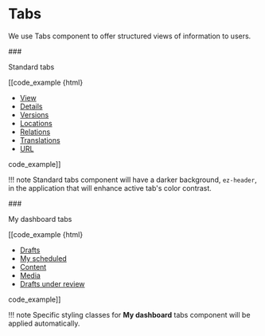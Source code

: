 # Tabs

We use Tabs component to offer structured views of information to users.

###<div class="mgt-1">Standard tabs</div>
<div class="mgt-2 ez-guidelines-tabs">
[[code_example {html}
<ul class="nav nav-tabs ez-tabs" role="tablist">
    <li class="nav-item">
        <a class="nav-link active" data-toggle="tab" href="#ez-tab-location-view-content" role="tab" aria-controls="ez-tab-location-view-content" aria-expanded="1">View</a>
    </li>
    <li class="nav-item">
        <a class="nav-link" data-toggle="tab" href="#ez-tab-location-view-details" role="tab" aria-controls="ez-tab-location-view-details" aria-expanded="1">Details</a>
    </li>
    <li class="nav-item">
        <a class="nav-link" data-toggle="tab" href="#ez-tab-location-view-versions" role="tab" aria-controls="ez-tab-location-view-versions" aria-expanded="1">Versions</a>
    </li>
    <li class="nav-item">
        <a class="nav-link" data-toggle="tab" href="#ez-tab-location-view-locations" role="tab" aria-controls="ez-tab-location-view-locations" aria-expanded="1">Locations</a>
    </li>
    <li class="nav-item">
        <a class="nav-link" data-toggle="tab" href="#ez-tab-location-view-relations" role="tab" aria-controls="ez-tab-location-view-relations" aria-expanded="1">Relations</a>
    </li>
    <li class="nav-item">
        <a class="nav-link" data-toggle="tab" href="#ez-tab-location-view-translations" role="tab" aria-controls="ez-tab-location-view-translations" aria-expanded="1">Translations</a>
    </li>
    <li class="nav-item">
        <a class="nav-link" data-toggle="tab" href="#ez-tab-location-view-urls" role="tab" aria-controls="ez-tab-location-view-urls" aria-expanded="1">URL</a>
    </li>
</ul>
code_example]]
</div>

!!! note
    Standard tabs component will have a darker background, `ez-header`, in the application that will enhance active tab's color contrast.

###<div class="mgt-1">My dashboard tabs</div>
<div class="mgt-2 ez-guidelines-tabs ez-guidelines-tabs--dashboard">
[[code_example {html}
<ul class="nav nav-tabs ez-tabs" role="tablist" id="ez-tab-list-dashboard-my">
    <li class="nav-item">
        <a class="nav-link active" id="ez-tab-label-dashboard-my" data-toggle="tab" href="#ez-tab-dashboard-my-my-drafts" role="tab" aria-controls="ez-tab-dashboard-my-my-drafts" aria-expanded="1">Drafts</a>
    </li>
    <li class="nav-item">
        <a class="nav-link" id="ez-tab-label-dashboard-my" data-toggle="tab" href="#ez-tab-dashboard-my-my-scheduled" role="tab" aria-controls="ez-tab-dashboard-my-my-scheduled" aria-expanded>My scheduled</a>
    </li>
    <li class="nav-item">
        <a class="nav-link" id="ez-tab-label-dashboard-my" data-toggle="tab" href="#ez-tab-dashboard-my-my-content" role="tab" aria-controls="ez-tab-dashboard-my-my-content" aria-expanded>Content</a>
    </li>
    <li class="nav-item">
        <a class="nav-link" id="ez-tab-label-dashboard-my" data-toggle="tab" href="#ez-tab-dashboard-my-my-media" role="tab" aria-controls="ez-tab-dashboard-my-my-media" aria-expanded>Media</a>
    </li>
    <li class="nav-item">
        <a class="nav-link" id="ez-tab-label-dashboard-my" data-toggle="tab" href="#ez-tab-dashboard-my-my-drafts-under-review" role="tab" aria-controls="ez-tab-dashboard-my-my-drafts-under-review" aria-expanded>Drafts under review</a>
    </li>
</ul>
code_example]]
</div>

!!! note
    Specific styling classes for **My dashboard** tabs component will be applied automatically.
